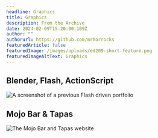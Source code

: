 ```yaml
---
headline: Graphics
title: Graphics
description: From the Archive
date: 2024-02-09T15:20:00.109Z
author: ""
authorurl: https://github.com/mrhorrocks
featuredArticle: false
featuredImage: /images/uploads/ed209-short-feature.png
featuredImageAltText: Graphics
---
```


## Blender, Flash, ActionScript

![A screenshot of a previous Flash driven portfolio](/images/uploads/portfolio-2008.jpg "A screenshot of a previous Flash driven portfolio")

## Mojo Bar & Tapas

![The Mojo Bar and Tapas website](/images/uploads/bigmojo.png "Mojo Bar and Tapas website")
